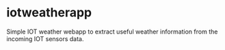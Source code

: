 # iotweatherapp
Simple IOT weather webapp to extract useful weather information from the incoming IOT sensors data.
